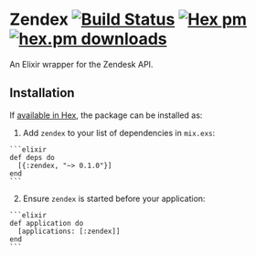 # Zendex [![Build Status](https://travis-ci.org/shdblowers/zendex.svg?branch=master)](https://travis-ci.org/shdblowers/zendex) [![Hex pm](http://img.shields.io/hexpm/v/zendex.svg?style=flat)](https://hex.pm/packages/zendex) [![hex.pm downloads](https://img.shields.io/hexpm/dt/zendex.svg?style=flat)](https://hex.pm/packages/zendex)

An Elixir wrapper for the Zendesk API.

## Installation

If [available in Hex](https://hex.pm/docs/publish), the package can be installed as:

  1. Add `zendex` to your list of dependencies in `mix.exs`:

    ```elixir
    def deps do
      [{:zendex, "~> 0.1.0"}]
    end
    ```

  2. Ensure `zendex` is started before your application:

    ```elixir
    def application do
      [applications: [:zendex]]
    end
    ```

